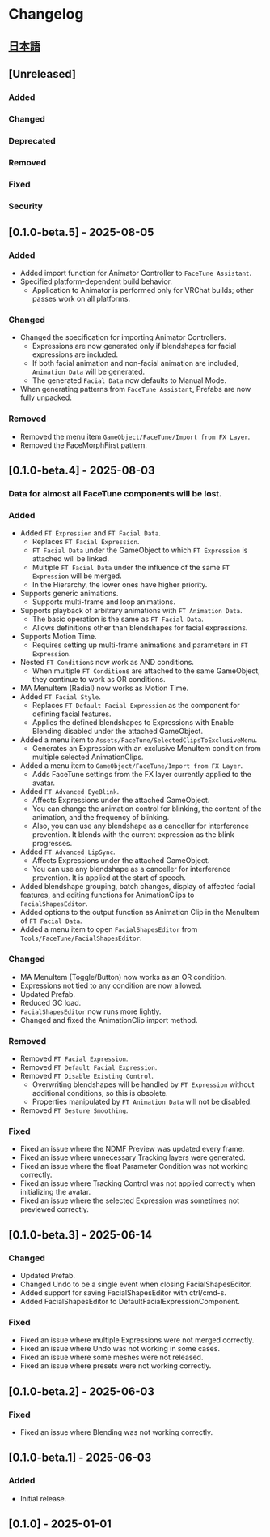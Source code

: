 # Changelog

## [日本語](./CHANGELOG-jp.md)

## [Unreleased]
### Added

### Changed

### Deprecated

### Removed

### Fixed

### Security

## [0.1.0-beta.5] - 2025-08-05
### Added
- Added import function for Animator Controller to `FaceTune Assistant`.
- Specified platform-dependent build behavior.
  - Application to Animator is performed only for VRChat builds; other passes work on all platforms.

### Changed
- Changed the specification for importing Animator Controllers.
  - Expressions are now generated only if blendshapes for facial expressions are included.
  - If both facial animation and non-facial animation are included, `Animation Data` will be generated.
  - The generated `Facial Data` now defaults to Manual Mode.
- When generating patterns from `FaceTune Assistant`, Prefabs are now fully unpacked.

### Removed
- Removed the menu item `GameObject/FaceTune/Import from FX Layer`.
- Removed the FaceMorphFirst pattern.

## [0.1.0-beta.4] - 2025-08-03
### Data for almost all FaceTune components will be lost.

### Added
- Added `FT Expression` and `FT Facial Data`.
  - Replaces `FT Facial Expression`.
  - `FT Facial Data` under the GameObject to which `FT Expression` is attached will be linked.
  - Multiple `FT Facial Data` under the influence of the same `FT Expression` will be merged.
  - In the Hierarchy, the lower ones have higher priority.
- Supports generic animations.
  - Supports multi-frame and loop animations.
- Supports playback of arbitrary animations with `FT Animation Data`.
  - The basic operation is the same as `FT Facial Data`.
  - Allows definitions other than blendshapes for facial expressions.
- Supports Motion Time.
  - Requires setting up multi-frame animations and parameters in `FT Expression`.
- Nested `FT Condition`s now work as AND conditions.
  - When multiple `FT Condition`s are attached to the same GameObject, they continue to work as OR conditions.
- MA MenuItem (Radial) now works as Motion Time.
- Added `FT Facial Style`.
  - Replaces `FT Default Facial Expression` as the component for defining facial features.
  - Applies the defined blendshapes to Expressions with Enable Blending disabled under the attached GameObject.
- Added a menu item to `Assets/FaceTune/SelectedClipsToExclusiveMenu`.
  - Generates an Expression with an exclusive MenuItem condition from multiple selected AnimationClips.
- Added a menu item to `GameObject/FaceTune/Import from FX Layer`.
  - Adds FaceTune settings from the FX layer currently applied to the avatar.
- Added `FT Advanced EyeBlink`.
  - Affects Expressions under the attached GameObject.
  - You can change the animation control for blinking, the content of the animation, and the frequency of blinking.
  - Also, you can use any blendshape as a canceller for interference prevention. It blends with the current expression as the blink progresses.
- Added `FT Advanced LipSync`.
  - Affects Expressions under the attached GameObject.
  - You can use any blendshape as a canceller for interference prevention. It is applied at the start of speech.
- Added blendshape grouping, batch changes, display of affected facial features, and editing functions for AnimationClips to `FacialShapesEditor`.
- Added options to the output function as Animation Clip in the MenuItem of `FT Facial Data`.
- Added a menu item to open `FacialShapesEditor` from `Tools/FaceTune/FacialShapesEditor`.

### Changed
- MA MenuItem (Toggle/Button) now works as an OR condition.
- Expressions not tied to any condition are now allowed.
- Updated Prefab.
- Reduced GC load.
- `FacialShapesEditor` now runs more lightly.
- Changed and fixed the AnimationClip import method.

### Removed
- Removed `FT Facial Expression`.
- Removed `FT Default Facial Expression`.
- Removed `FT Disable Existing Control`.
  - Overwriting blendshapes will be handled by `FT Expression` without additional conditions, so this is obsolete.
  - Properties manipulated by `FT Animation Data` will not be disabled.
- Removed `FT Gesture Smoothing`.

### Fixed
- Fixed an issue where the NDMF Preview was updated every frame.
- Fixed an issue where unnecessary Tracking layers were generated.
- Fixed an issue where the float Parameter Condition was not working correctly.
- Fixed an issue where Tracking Control was not applied correctly when initializing the avatar.
- Fixed an issue where the selected Expression was sometimes not previewed correctly.

## [0.1.0-beta.3] - 2025-06-14
### Changed
- Updated Prefab.
- Changed Undo to be a single event when closing FacialShapesEditor.
- Added support for saving FacialShapesEditor with ctrl/cmd-s.
- Added FacialShapesEditor to DefaultFacialExpressionComponent.

### Fixed
- Fixed an issue where multiple Expressions were not merged correctly.
- Fixed an issue where Undo was not working in some cases.
- Fixed an issue where some meshes were not released.
- Fixed an issue where presets were not working correctly.

## [0.1.0-beta.2] - 2025-06-03
### Fixed
- Fixed an issue where Blending was not working correctly.

## [0.1.0-beta.1] - 2025-06-03
### Added
- Initial release.

## [0.1.0] - 2025-01-01
